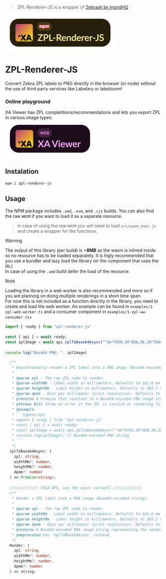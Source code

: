 > ZPL-Renderer-JS is a wrapper of [Zebrash by IngridHQ](https://github.com/ingridhq/zebrash)

<img alt="Fabrizz Logo" src="./.github/bar-zpl.png" height="120px"/>

# ZPL-Renderer-JS
Convert Zebra ZPL labels to PNG directly in the browser (or node) without the use of third party services like Labelary or labelzoom!

### Online playground
XA Viewer has ZPL completitions/recommendations and lets you export ZPL in various image types:<br/>[<img alt="Fabrizz Logo" src="./.github/bar-xaviewer.png" height="120px"/>](https://xaviewer.fabriz.co/)

## Instalation
```bash
npm i zpl-renderer-js
```

## Usage
The NPM package includes `.umd`, `.esm`, and `.cjs` builds. You can also find the raw `WASM` if you want to load it as a separate resource.
> In case of using the raw `WASM` you will need to load `src/wasm_exec.js` and create a wrapper for the functions.

> [!WARNING]  
> The output of this library (per build) is **~8MB** as the wasm is inlined inside so no resource has to be loaded separately. It is higly recommended that you use a bundler and lazy load the library (or the component that uses the lib.) <br/> In case of using the `.umd` build defer the load of the resource.

> [!NOTE]
> Loading the library in a web worker is also recommended and more so if you are planning on doing multiple renderings in a short time span. <br/> For now this is not included as a function directly in the library, you need to create and load the web worker. An example can be found in `examples/1-zpl-web-worker.ts` and a consumer component in `examples/1-zpl-ww-consumer.tsx`

```ts
import { ready } from "zpl-renderer-js"

const { api } = await ready;
const zplImage = await api.zplToBase64Async("^XA^FO50,50^ADN,36,20^FDHello^FS^XZ");

console.log("Base64 PNG: ", zplImage)
```

```ts
  /**
   * Asynchronously render a ZPL label into a PNG image (Base64-encoded string).
   *
   * @param zpl - The raw ZPL code to render.
   * @param widthMm - Label width in millimeters. Defaults to 101.6 mm (~4 inches).
   * @param heightMm - Label height in millimeters. Defaults to 203.2 mm (~8 inches).
   * @param dpmm - Dots per millimeter (print resolution). Defaults to 8 (~203 DPI).
   * @returns A Promise that resolves to a Base64-encoded PNG image string representing the rendered label.
   * @throws Will throw an error if the ZPL is invalid or rendering fails.
   * @example
   * ```typescript
   * import { ready } from "zpl-renderer-js"
   * const { api } = await ready;
   * const zplImage = await api.zplToBase64Async("^XA^FO50,50^ADN,36,20^FDHello^FS^XZ");
   * console.log(zplImage); // Base64-encoded PNG string
   * ```
   */
  zplToBase64Async: (
    zpl: string,
    widthMm?: number,
    heightMm?: number,
    dpmm?: number
  ) => Promise<string>;

  ///////////// [OLD API, use the async variant] /////////////
  /**
   * Render a ZPL label into a PNG image (Base64-encoded string).
   *
   * @param zpl - The raw ZPL code to render.
   * @param widthMm - Label width in millimeters. Defaults to 101.6 mm (~4 inches).
   * @param heightMm - Label height in millimeters. Defaults to 203.2 mm (~8 inches).
   * @param dpmm - Dots per millimeter (print resolution). Defaults to 8 (~203 DPI).
   * @returns A Base64-encoded PNG image string representing the rendered label.
   * @deprecated Use `zplToBase64Async` instead.
   */
  Render: (
    zpl: string,
    widthMm?: number,
    heightMm?: number,
    dpmm?: number
  ) => string;
```


